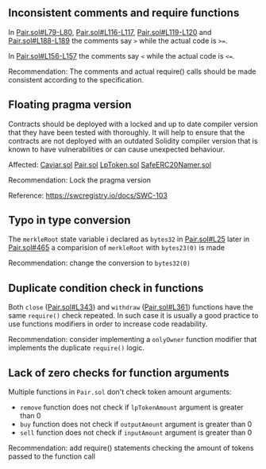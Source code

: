 ## Inconsistent comments and require functions

In [Pair.sol#L79-L80](https://github.com/code-423n4/2022-12-caviar/blob/main/src/Pair.sol#L79-L80), [Pair.sol#L116-L117](https://github.com/code-423n4/2022-12-caviar/blob/main/src/Pair.sol#L116-L117),  [Pair.sol#L119-L120](https://github.com/code-423n4/2022-12-caviar/blob/main/src/Pair.sol#L119-L120) and [Pair.sol#L188-L189](https://github.com/code-423n4/2022-12-caviar/blob/main/src/Pair.sol#L188-L189) the comments say `>` while the actual code is `>=`.

In [Pair.sol#L156-L157](https://github.com/code-423n4/2022-12-caviar/blob/main/src/Pair.sol#L156-L157) the comments say `<` while the actual code is `<=`.

Recommendation: The comments and actual require() calls should be made consistent according to the specification.

## Floating pragma version

Contracts should be deployed with a locked and up to date compiler version that they have been tested with thoroughly. It will help to ensure that the contracts are not deployed with an outdated Solidity compiler version that is known to have vulnerabilities or can cause unexpected behaviour.

Affected:
[Caviar.sol](https://github.com/code-423n4/2022-12-caviar/blob/main/src/Caviar.sol#L2)
[Pair.sol](https://github.com/code-423n4/2022-12-caviar/blob/main/src/Pair.sol#L2)
[LpToken.sol](https://github.com/code-423n4/2022-12-caviar/blob/main/src/LpToken.sol#L2)
[SafeERC20Namer.sol](https://github.com/code-423n4/2022-12-caviar/blob/main/src/lib/SafeERC20Namer.sol#L2)

Recommendation: Lock the pragma version

Reference: https://swcregistry.io/docs/SWC-103 

## Typo in type conversion

The `merkleRoot` state variable i declared as `bytes32` in [Pair.sol#L25](https://github.com/code-423n4/2022-12-caviar/blob/main/src/Pair.sol#L25) later in [Pair.sol#465](https://github.com/code-423n4/2022-12-caviar/blob/main/src/Pair.sol#L465) a comparision of `merkleRoot` with `bytes23(0)` is made

Recommendation: change the conversion to `bytes32(0)`

## Duplicate condition check in functions

Both `close` ([Pair.sol#L343](https://github.com/code-423n4/2022-12-caviar/blob/main/src/Pair.sol#L343)) and `withdraw` ([Pair.sol#L361](https://github.com/code-423n4/2022-12-caviar/blob/main/src/Pair.sol#L361)) functions have the same `require()` check repeated. In such case it is usually a good practice to use functions modifiers in order to increase code readability.

Recommendation: consider implementing a `onlyOwner` function modifier that implements the duplicate `require()` logic.

## Lack of zero checks for function arguments

Multiple functions in `Pair.sol` don't check token amount arguments:
- `remove` function does not check if `lpTokenAmount` argument is greater than 0
- `buy` function does not check if `outputAmount` argument is greater than 0
- `sell` function does not check if `inputAmount` argument is greater than 0

Recommendation: add require() statements checking the amount of tokens passed to the function call